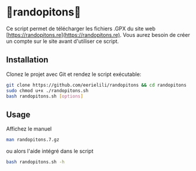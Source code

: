 # 🗻randopitons🗻

Ce script permet de télécharger les fichiers .GPX du site web [https://randopitons.re](https://randopitons.re).
Vous aurez besoin de créer un compte sur le site avant d'utiliser ce script.

## Installation

Clonez le projet avec Git et rendez le script exécutable:
```bash
git clone https://github.com/eerielili/randopitons && cd randopitons
sudo chmod u+x ./randopitons.sh
bash randopitons.sh [options]
```


## Usage

Affichez le manuel
```bash
man randopitons.7.gz
```
ou alors  l'aide intégré dans le script
```bash
bash randopitons.sh -h
```
